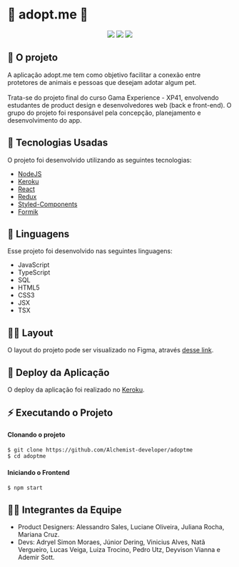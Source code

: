 

# 🐾 adopt.me 🐾



<p align="center">

<img src='https://user-images.githubusercontent.com/88943961/175425038-63bf62c5-4d6c-4dfd-a674-6a7c92623828.png'>
<img src='https://user-images.githubusercontent.com/88943961/175425308-a784ffa3-6284-49bb-8aac-85130df66ab7.png'>
<img src='https://user-images.githubusercontent.com/88943961/175425420-165fcb9d-3598-4125-9c9b-e652c84f362f.png'>


</p>

## 🐶 O projeto
A aplicação adopt.me tem como objetivo facilitar a conexão entre protetores de animais e pessoas que desejam adotar algum pet. 
<br>
</br>
Trata-se do projeto final do curso Gama Experience - XP41, envolvendo estudantes de product design e desenvolvedores web (back e front-end). O grupo do projeto foi responsável pela concepção, planejamento e desenvolvimento do app.

## 🚀 Tecnologias Usadas
O projeto foi desenvolvido utilizando as seguintes tecnologias:

- [NodeJS](https://nodejs.org/en/)
- [Keroku](https://dashboard.heroku.com/)
- [React](https://pt-br.reactjs.org/)
- [Redux](https://redux.js.org/)
- [Styled-Components](https://styled-components.com/)
- [Formik](https://formik.org/docs/overview)

## 📔 Linguagens
Esse projeto foi desenvolvido nas seguintes linguagens:

- JavaScript
- TypeScript
- SQL
- HTML5
- CSS3
- JSX
- TSX


## ✍🏻 Layout
O layout do projeto pode ser visualizado no Figma, através [desse link](https://www.figma.com/file/iiXhhQDAWXsk70izMFejET/Desafio-do-Chef%C3%A3o-G4).  

## 🔨 Deploy da Aplicação
O deploy da aplicação foi realizado no [Keroku](https://adoptme-app.herokuapp.com/).

## ⚡ Executando o Projeto

#### Clonando o projeto
```sh
$ git clone https://github.com/Alchemist-developer/adoptme
$ cd adoptme
```

#### Iniciando o Frontend
```sh
$ npm start
```

## 🙋‍♀️ Integrantes da Equipe
- Product Designers: Alessandro Sales, Luciane Oliveira, Juliana Rocha, Mariana Cruz.
- Devs: Adryel Simon Moraes, Júnior Dering, Vinicius Alves, Natã Vergueiro, Lucas Veiga, Luiza Trocino, Pedro Utz, Deyvison Vianna e Ademir Sott. 
